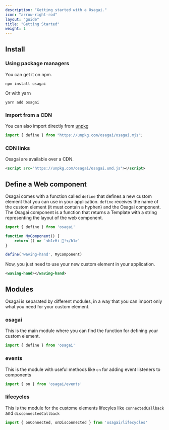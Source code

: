 ```yaml
---
description: "Getting started with a Osagai."
icon: "arrow-right-rod"
layout: "guide"
title: "Getting Started"
weight: 1
---
```


<article id="install">

## Install

### Using package managers
You can get it on npm.

```text/x-sh
npm install osagai
```

Or with yarn

```text/x-sh
yarn add osagai
```

### Import from a CDN

You can also import directly from [unpkg](https://unpkg.com/#/)


```javascript
import { define } from "https://unpkg.com/osagai/osagai.mjs";

```

### CDN links

Osagai are available over a CDN.

```xml
<script src="https://unpkg.com/osagai/osagai.umd.js"></script>
```

</article>

<article id="defineComponent">

## Define a Web component

Osagai comes with a function called `define` that defines a new custom element that you can use in your application.
`define` receives the name of the custom element (it must contain a hyphen) and the Osagai component.
The Osagai component is a function that returns a Template with a string representing the layout of the web component.

```javascript
import { define } from 'osagai'

function MyComponent() {
	return () => `<h1>Hi 👋!</h1>`
}

define('waving-hand', MyComponent)

```

Now, you just need to use your new custom element in your application.

```xml
<waving-hand></waving-hand>
```

</article>

<article id="modules">

## Modules

Osagai is separated by different modules, in a way that you can import only what you need for your custom element.

### osagai

This is the main module where you can find the function for defining your custom element.

```javascript
import { define } from 'osagai'
```

### events

This is the module with useful methods like `on` for adding event listeners to components

```javascript
import { on } from 'osagai/events'
```

### lifecycles

This is the module for the custome elements lifecyles like `connectedCallback` and `disconnectedCallback`

```javascript
import { onConnected, onDisconnected } from 'osagai/lifecycles'
```

</article>
